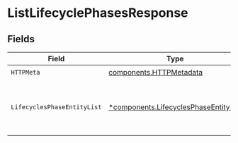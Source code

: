 # ListLifecyclePhasesResponse


## Fields

| Field                                                                                         | Type                                                                                          | Required                                                                                      | Description                                                                                   |
| --------------------------------------------------------------------------------------------- | --------------------------------------------------------------------------------------------- | --------------------------------------------------------------------------------------------- | --------------------------------------------------------------------------------------------- |
| `HTTPMeta`                                                                                    | [components.HTTPMetadata](../../models/components/httpmetadata.md)                            | :heavy_check_mark:                                                                            | N/A                                                                                           |
| `LifecyclesPhaseEntityList`                                                                   | [*components.LifecyclesPhaseEntityList](../../models/components/lifecyclesphaseentitylist.md) | :heavy_minus_sign:                                                                            | List all of the lifecycle phases and milestones in the organization                           |